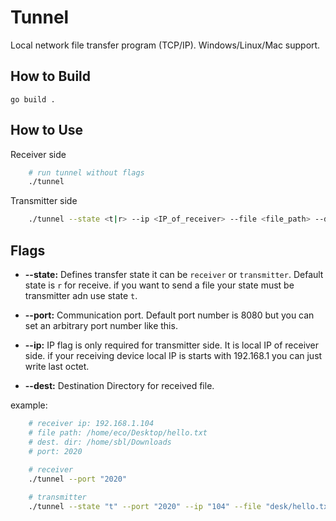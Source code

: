 # Tunnel
Local network file transfer program (TCP/IP). Windows/Linux/Mac support.

## How to Build
    go build .

## How to Use
Receiver side
```bash
    # run tunnel without flags
    ./tunnel
```

Transmitter side
```bash
    ./tunnel --state <t|r> --ip <IP_of_receiver> --file <file_path> --dest <file_destination_dir>
```

## Flags

-   **--state:** Defines transfer state it can be `receiver` or `transmitter`. Default state is `r` for receive. if you want to send a file your state must be transmitter adn use state `t`.

-   **--port:** Communication port. Default port number is 8080 but you can set an arbitrary port number like this.
-    **--ip:** IP flag is only required for transmitter side. It is local IP of receiver side. if your receiving device local IP is starts with 192.168.1 you can just write last octet.
-   **--dest:** Destination Directory for received file.

example:
```bash
    # receiver ip: 192.168.1.104
    # file path: /home/eco/Desktop/hello.txt
    # dest. dir: /home/sbl/Downloads
    # port: 2020
    
    # receiver
    ./tunnel --port "2020"

    # transmitter
    ./tunnel --state "t" --port "2020" --ip "104" --file "desk/hello.txt" --dest "/home/sbl/Downloads"
```
